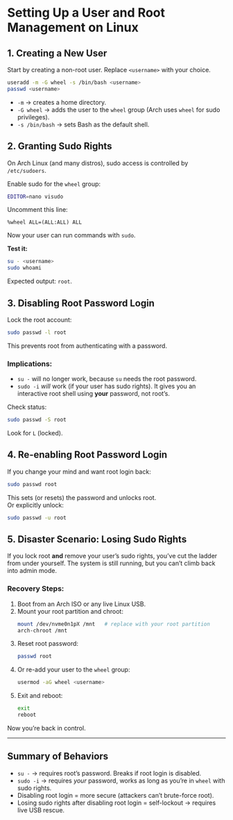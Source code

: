 # Setting Up a User and Root Management on Linux

## 1. Creating a New User
Start by creating a non-root user. Replace `<username>` with your choice.
```bash
useradd -m -G wheel -s /bin/bash <username>
passwd <username>
```
- `-m` → creates a home directory.  
- `-G wheel` → adds the user to the `wheel` group (Arch uses `wheel` for sudo privileges).  
- `-s /bin/bash` → sets Bash as the default shell.  

## 2. Granting Sudo Rights
On Arch Linux (and many distros), sudo access is controlled by `/etc/sudoers`.  

Enable sudo for the `wheel` group:
```bash
EDITOR=nano visudo
```
Uncomment this line:
```
%wheel ALL=(ALL:ALL) ALL
```
Now your user can run commands with `sudo`.

**Test it:**
```bash
su - <username>
sudo whoami
```
Expected output: `root`.

## 3. Disabling Root Password Login
Lock the root account:
```bash
sudo passwd -l root
```
This prevents root from authenticating with a password.  

### Implications:
- `su -` will no longer work, because `su` needs the root password.  
- `sudo -i` *will* work (if your user has sudo rights). It gives you an interactive root shell using **your** password, not root’s.  

Check status:
```bash
sudo passwd -S root
```
Look for `L` (locked).  

## 4. Re-enabling Root Password Login
If you change your mind and want root login back:
```bash
sudo passwd root
```
This sets (or resets) the password and unlocks root.  
Or explicitly unlock:
```bash
sudo passwd -u root
```

## 5. Disaster Scenario: Losing Sudo Rights
If you lock root **and** remove your user’s sudo rights, you’ve cut the ladder from under yourself. The system is still running, but you can’t climb back into admin mode.  

### Recovery Steps:
1. Boot from an Arch ISO or any live Linux USB.  
2. Mount your root partition and chroot:
   ```bash
   mount /dev/nvme0n1pX /mnt   # replace with your root partition
   arch-chroot /mnt
   ```
3. Reset root password:
   ```bash
   passwd root
   ```
4. Or re-add your user to the `wheel` group:
   ```bash
   usermod -aG wheel <username>
   ```
5. Exit and reboot:
   ```bash
   exit
   reboot
   ```

Now you’re back in control.

---

## Summary of Behaviors
- `su -` → requires root’s password. Breaks if root login is disabled.  
- `sudo -i` → requires *your* password, works as long as you’re in `wheel` with sudo rights.  
- Disabling root login = more secure (attackers can’t brute-force root).  
- Losing sudo rights after disabling root login = self-lockout → requires live USB rescue.  

